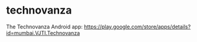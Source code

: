 technovanza
===========

The Technovanza Android app: https://play.google.com/store/apps/details?id=mumbai.VJTI.Technovanza
